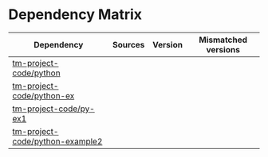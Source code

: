 # Dependency Matrix

Dependency | Sources | Version | Mismatched versions
---------- | ------- | ------- | -------------------
[tm-project-code/python](https://github.com/tm-project-code/python.git) |  | []() | 
[tm-project-code/python-ex](https://github.com/tm-project-code/python-ex.git) |  | []() | 
[tm-project-code/py-ex1](https://github.com/tm-project-code/py-ex1.git) |  | []() | 
[tm-project-code/python-example2](https://github.com/tm-project-code/python-example2.git) |  | []() | 
